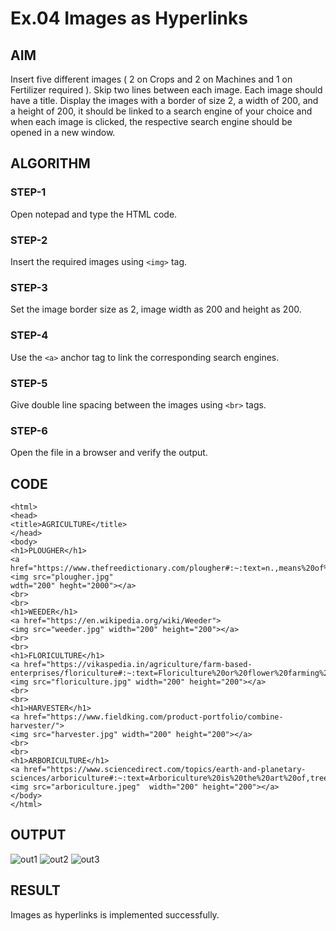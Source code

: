 # Ex.04 Images as Hyperlinks
## AIM
  Insert five different images ( 2 on Crops and 2 on Machines and 1 on Fertilizer required ). 
  Skip two lines between each image. Each image should have a title. 
  Display the images with a border of size 2, a width of 200, and a height of 200, 
  it should be linked to a search engine of your choice and when each image is clicked, 
  the respective search engine should be opened in a new window.

## ALGORITHM
### STEP-1
  Open notepad and type the HTML code.

### STEP-2
  Insert the required images using ```<img>``` tag.

### STEP-3
  Set the image border size as 2, image width as 200 and height as 200.

### STEP-4
  Use the ```<a>``` anchor tag to link the corresponding search engines.  

### STEP-5
  Give double line spacing between the images using ```<br>``` tags.
  
### STEP-6
  Open the file in a browser and verify the output.
  
## CODE
~~~
<html>
<head>
<title>AGRICULTURE</title>
</head>
<body>
<h1>PLOUGHER</h1>
<a href="https://www.thefreedictionary.com/plougher#:~:text=n.,means%20of%20a%20strong%20blade.">
<img src="plougher.jpg"
wdth="200" heght="2000"></a>
<br>
<br>
<h1>WEEDER</h1>
<a href="https://en.wikipedia.org/wiki/Weeder">
<img src="weeder.jpg" width="200" height="200"></a>
<br>
<br>
<h1>FLORICULTURE</h1>
<a href="https://vikaspedia.in/agriculture/farm-based-enterprises/floriculture#:~:text=Floriculture%20or%20flower%20farming%20is,and%20in%20the%20pharmaceutical%20sector.">
<img src="floriculture.jpg" width="200" height="200"></a>
<br>
<br>
<h1>HARVESTER</h1>
<a href="https://www.fieldking.com/product-portfolio/combine-harvester/">
<img src="harvester.jpg" width="200" height="200"></a>
<br>
<br>
<h1>ARBORICULTURE</h1>
<a href="https://www.sciencedirect.com/topics/earth-and-planetary-sciences/arboriculture#:~:text=Arboriculture%20is%20the%20art%20of,trees)%20in%20a%20certain%20setting.">
<img src="arboriculture.jpeg"  width="200" height="200"></a>
</body>
</html>
~~~


## OUTPUT
![out1](https://user-images.githubusercontent.com/127816526/235470030-b1f7f6f7-2320-4ae7-9cad-3541a68f0b5b.JPG)
![out2](https://user-images.githubusercontent.com/127816526/235470095-f2d3019d-d021-41af-be87-b79166fca93d.JPG)
![out3](https://user-images.githubusercontent.com/127816526/235470152-0c02b69f-d425-4e73-8e82-06975a3eac8f.JPG)



## RESULT
 Images as hyperlinks is implemented successfully.
